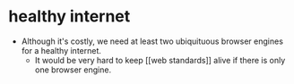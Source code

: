 # healthy internet

- Although it's costly, we need at least two ubiquituous browser engines for a healthy internet.
  - It would be very hard to keep [[web standards]] alive if there is only one browser engine.

